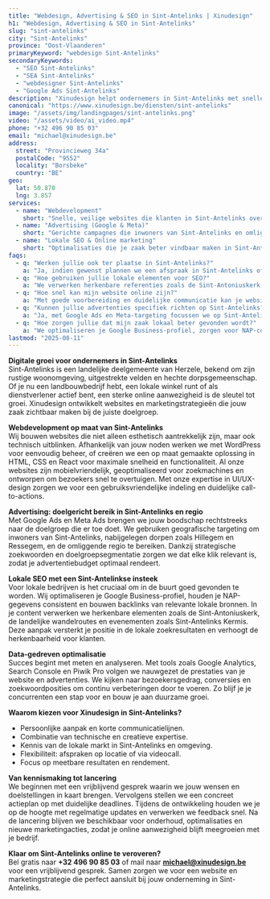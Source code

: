 ```yaml
---
title: "Webdesign, Advertising & SEO in Sint-Antelinks | Xinudesign"
h1: "Webdesign, Advertising & SEO in Sint-Antelinks"
slug: "sint-antelinks"
city: "Sint-Antelinks"
province: "Oost-Vlaanderen"
primaryKeyword: "webdesign Sint-Antelinks"
secondaryKeywords:
  - "SEO Sint-Antelinks"
  - "SEA Sint-Antelinks"
  - "webdesigner Sint-Antelinks"
  - "Google Ads Sint-Antelinks"
description: "Xinudesign helpt ondernemers in Sint-Antelinks met snelle, gebruiksvriendelijke websites, doelgerichte advertentiecampagnes en lokale SEO die inspeelt op de troeven van het dorp."
canonical: "https://www.xinudesign.be/diensten/sint-antelinks"
image: "/assets/img/landingpages/sint-antelinks.png"
video: "/assets/video/ai_video.mp4"
phone: "+32 496 90 85 03"
email: "michael@xinudesign.be"
address:
  street: "Provincieweg 34a"
  postalCode: "9552"
  locality: "Borsbeke"
  country: "BE"
geo:
  lat: 50.870
  lng: 3.857
services:
  - name: "Webdevelopment"
    short: "Snelle, veilige websites die klanten in Sint-Antelinks overtuigen en converteren."
  - name: "Advertising (Google & Meta)"
    short: "Gerichte campagnes die inwoners van Sint-Antelinks en omliggende dorpen bereiken."
  - name: "Lokale SEO & Online marketing"
    short: "Optimalisaties die je zaak beter vindbaar maken in Sint-Antelinks en omgeving."
faqs:
  - q: "Werken jullie ook ter plaatse in Sint-Antelinks?"
    a: "Ja, indien gewenst plannen we een afspraak in Sint-Antelinks of de regio, maar online meetings zijn ook mogelijk voor snelle opvolging."
  - q: "Hoe gebruiken jullie lokale elementen voor SEO?"
    a: "We verwerken herkenbare referenties zoals de Sint-Antoniuskerk, landelijke wandelroutes en evenementen zoals Sint-Antelinks Kermis in teksten, meta-data en visuals."
  - q: "Hoe snel kan mijn website online zijn?"
    a: "Met goede voorbereiding en duidelijke communicatie kan je website doorgaans binnen 2 tot 4 weken live gaan."
  - q: "Kunnen jullie advertenties specifiek richten op Sint-Antelinks?"
    a: "Ja, met Google Ads en Meta-targeting focussen we op Sint-Antelinks, Herzele en omliggende gemeenten."
  - q: "Hoe zorgen jullie dat mijn zaak lokaal beter gevonden wordt?"
    a: "We optimaliseren je Google Business-profiel, zorgen voor NAP-consistentie en bouwen lokale backlinks rond zoekwoorden zoals 'webdesigner Sint-Antelinks'."
lastmod: "2025-08-11"
---
```


**Digitale groei voor ondernemers in Sint-Antelinks**  
Sint-Antelinks is een landelijke deelgemeente van Herzele, bekend om zijn rustige woonomgeving, uitgestrekte velden en hechte dorpsgemeenschap. Of je nu een landbouwbedrijf hebt, een lokale winkel runt of als dienstverlener actief bent, een sterke online aanwezigheid is de sleutel tot groei. Xinudesign ontwikkelt websites en marketingstrategieën die jouw zaak zichtbaar maken bij de juiste doelgroep.

**Webdevelopment op maat van Sint-Antelinks**  
Wij bouwen websites die niet alleen esthetisch aantrekkelijk zijn, maar ook technisch uitblinken. Afhankelijk van jouw noden werken we met WordPress voor eenvoudig beheer, of creëren we een op maat gemaakte oplossing in HTML, CSS en React voor maximale snelheid en functionaliteit. Al onze websites zijn mobielvriendelijk, geoptimaliseerd voor zoekmachines en ontworpen om bezoekers snel te overtuigen. Met onze expertise in UI/UX-design zorgen we voor een gebruiksvriendelijke indeling en duidelijke call-to-actions.

**Advertising: doelgericht bereik in Sint-Antelinks en regio**  
Met Google Ads en Meta Ads brengen we jouw boodschap rechtstreeks naar de doelgroep die er toe doet. We gebruiken geografische targeting om inwoners van Sint-Antelinks, nabijgelegen dorpen zoals Hillegem en Ressegem, en de omliggende regio te bereiken. Dankzij strategische zoekwoorden en doelgroepsegmentatie zorgen we dat elke klik relevant is, zodat je advertentiebudget optimaal rendeert.

**Lokale SEO met een Sint-Antelinkse insteek**  
Voor lokale bedrijven is het cruciaal om in de buurt goed gevonden te worden. Wij optimaliseren je Google Business-profiel, houden je NAP-gegevens consistent en bouwen backlinks van relevante lokale bronnen. In je content verwerken we herkenbare elementen zoals de Sint-Antoniuskerk, de landelijke wandelroutes en evenementen zoals Sint-Antelinks Kermis. Deze aanpak versterkt je positie in de lokale zoekresultaten en verhoogt de herkenbaarheid voor klanten.

**Data-gedreven optimalisatie**  
Succes begint met meten en analyseren. Met tools zoals Google Analytics, Search Console en Piwik Pro volgen we nauwgezet de prestaties van je website en advertenties. We kijken naar bezoekersgedrag, conversies en zoekwoordposities om continu verbeteringen door te voeren. Zo blijf je je concurrenten een stap voor en bouw je aan duurzame groei.

**Waarom kiezen voor Xinudesign in Sint-Antelinks?**  

- Persoonlijke aanpak en korte communicatielijnen.  
- Combinatie van technische en creatieve expertise.  
- Kennis van de lokale markt in Sint-Antelinks en omgeving.  
- Flexibiliteit: afspraken op locatie of via videocall.  
- Focus op meetbare resultaten en rendement.

**Van kennismaking tot lancering**  
We beginnen met een vrijblijvend gesprek waarin we jouw wensen en doelstellingen in kaart brengen. Vervolgens stellen we een concreet actieplan op met duidelijke deadlines. Tijdens de ontwikkeling houden we je op de hoogte met regelmatige updates en verwerken we feedback snel. Na de lancering blijven we beschikbaar voor onderhoud, optimalisaties en nieuwe marketingacties, zodat je online aanwezigheid blijft meegroeien met je bedrijf.

**Klaar om Sint-Antelinks online te veroveren?**  
Bel gratis naar **+32 496 90 85 03** of mail naar **[michael@xinudesign.be](mailto:michael@xinudesign.be)** voor een vrijblijvend gesprek. Samen zorgen we voor een website en marketingstrategie die perfect aansluit bij jouw onderneming in Sint-Antelinks.
